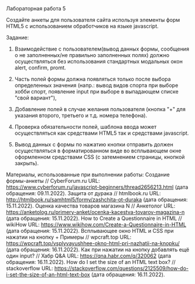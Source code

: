 Лабораторная работа 5

Создайте анкеты для пользователя сайта используя элементы форм HTML5 с использованием обработчиков на языке javascript.

Задание:
1) Взаимодействие с пользователем(вывод данных формы, сообщения о не заполненных/не правильно заполненных полях) 
должно осуществляться без использования стандартных модальных окон alert, confirm, promt. 

2) Часть полей формы должна появляться только после выбора определенных значения 
(напр.: вывод видов спорта при выборе хобби спорт, появление input при выборе в выпадающем списке "свой вариант"), 

3) Добавление полей в случае желания пользователя (кнопка "+" для указания второго, третьего и т.д. номера телефона). 

4) Проверка обязательности полей, шаблона ввода может осуществляться как средствами HTML5 так и средствами javascript. 

5) Вывод данных с формы по нажатию кнопки отправить должен осуществляться в форматированном виде 
во всплывающем окне оформленном средствами CSS (с затемнением страницы, кнопкой закрыть).

Материалы, использованные при выполнении работы:
Создание формы-анкеты // CyberForum.ru URL: https://www.cyberforum.ru/javascript-beginners/thread2656213.html (дата обращения: 09.11.2022).
Защита от дурака // htmlbook.ru URL: http://htmlbook.ru/samhtml5/formy/zashchita-ot-duraka (дата обращения: 15.11.2022).
Оценка качества товаров магазина N // Анкетолог URL: https://anketolog.ru/primery-anket/ocenka-kacestva-tovarov-magazina-n (дата обращения: 15.11.2022).
How to Create a Questionnaire in HTML // wikiHow URL: https://www.wikihow.com/Create-a-Questionnaire-in-HTML (дата обращения: 15.11.2022).
Всплывающее окно HTML и CSS при нажатии на кнопку + Примеры // wpcraft.top URL: https://wpcraft.top/vsplyvayushhee-okno-html-pri-nazhatii-na-knopku/ (дата обращения: 16.11.2022).
Как при нажатии на кнопку добавлять ещё один input? // Хабр Q&A URL: https://qna.habr.com/q/320062 (дата обращения: 16.11.2022).
How do I set the size of an HTML text box? // stackoverflow URL: https://stackoverflow.com/questions/2125509/how-do-i-set-the-size-of-an-html-text-box (дата обращения: 16.11.2022).
<script>: The Script element // mdn web docs_ URL: https://developer.mozilla.org/ru/docs/Web/HTML/Element/script (дата обращения: 16.11.2022).
Подключение и выполнение javascript // javascript.ru URL: https://javascript.ru/tutorial/foundation/start (дата обращения: 16.11.2022).
Селекторы по ID // mdn web docs_ URL: https://developer.mozilla.org/ru/docs/Web/CSS/ID_selectors (дата обращения: 16.11.2022).
ЦЕНТРИРОВАНИЕ // Каскадные таблицы стилей CSS советы & приёмы URL: https://www.w3.org/Style/Examples/007/center.ru.html (дата обращения: 16.11.2022).
How to make hr tag extend the full width of screen // stackoverflow URL: https://stackoverflow.com/questions/23503068/how-to-make-hr-tag-extend-the-full-width-of-screen (дата обращения: 16.11.2022).
Adding textbox on button click with javascript // stackoverflow URL: https://stackoverflow.com/questions/26227487/adding-textbox-on-button-click-with-javascript (дата обращения: 16.11.2022).
Поле для ввода номера телефона на чистом JS // stackoverflow URL: https://ru.stackoverflow.com/questions/642311/Поле-для-ввода-номера-телефона-на-чистом-js (дата обращения: 16.11.2022).
Появление формы при выборе пункта выпадающего списка // javascript.ru URL: https://javascript.ru/forum/dom-window/63908-poyavlenie-formy-pri-vybore-punkta-vypadayushhego-spiska.html (дата обращения: 16.11.2022).
Что такое jQuery? Как его скачать и подключить к сайту? // ИТШЕФ URL: https://itchief.ru/javascript/jquery-introduction (дата обращения: 16.11.2022).
ПОКАЗ ОПРЕДЕЛЕННЫХ БЛОКОВ ПРИ ИЗМЕНЕНИИ ФОРМЫ // ATUIN URL: https://atuin.ru/blog/pokaz-opredelennyx-blokov-pri-izmenenii-formy/ (дата обращения: 16.11.2022).
Как подключить библиотеку jQuery в HTML // BloGGood.ru URL: https://bloggood.ru/vebmasteru/kak-podklyuchit-biblioteku-jquery-v-html.html/ (дата обращения: 16.11.2022).
Как реализовать появление полей формы в зависимости от выбранного значения селекта? // Хабр Q&A URL: https://qna.habr.com/q/383865 (дата обращения: 16.11.2022).
Скрыть/Отобразить HTML блок, в зависимости от выбора в <select> - JS // stackoverflow URL: https://ru.stackoverflow.com/questions/1042184/Скрыть-Отобразить-html-блок-в-зависимости-от-выбора-в-select-js (дата обращения: 16.11.2022).
Как реализовать появление полей формы в зависимости от выбранного значения селекта? // cyberforum URL: https://www.cyberforum.ru/javascript/thread1891502.html (дата обращения: 16.11.2022).
HTML input type for phone number // stackoverflow URL: https://stackoverflow.com/questions/55472118/html-input-type-for-phone-number (дата обращения: 17.11.2022).
Формы и javascript. FORM // Web-технологии URL: https://htmlweb.ru/java/forms.php (дата обращения: 17.11.2022).
Активация button при наличии данных во всех input // stackoverflow URL: https://ru.stackoverflow.com/questions/475529/Активация-button-при-наличии-данных-во-всех-input (дата обращения: 17.11.2022).
Изучение JavaScript в одном видео уроке за час! // YouTube URL: https://www.youtube.com/watch?v=QBWWplFkdzw (дата обращения: 17.11.2022).
Создаем викторину на JavaScript // YouTube URL: https://www.youtube.com/watch?v=T3679_im25U (дата обращения: 19.11.2022).
Кнопка закрытие блока // stackoverflow URL: https://ru.stackoverflow.com/questions/871815/Кнопка-закрытие-блока (дата обращения: 23.11.2022).
Difference between id and name attributes in HTML // stackoverflow URL: https://stackoverflow.com/questions/1397592/difference-between-id-and-name-attributes-in-html) (дата обращения: 23.11.2022).
HTML. При нажатии на кнопку всплывает форма // stackoverflow URL: https://ru.stackoverflow.com/questions/985567/html-При-нажатии-на-кнопку-всплывает-форма (дата обращения: 23.11.2022).
